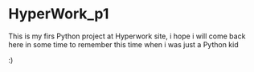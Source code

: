 # HyperWork_p1
This is my firs Python project at Hyperwork site,
i hope i will come back here in some time to remember 
this time when i was just a Python kid

:)
